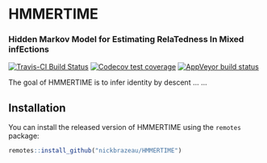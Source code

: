 
# HMMERTIME
### Hidden Markov Model for Estimating RelaTedness In Mixed infEctions

<!-- badges: start -->
[![Travis-CI Build Status](https://travis-ci.org/nickbrazeau/polyIBD.svg?branch=master)](https://travis-ci.org/nickbrazeau/polyIBD)
[![Codecov test coverage](https://codecov.io/gh/nickbrazeau/polyIBD/branch/master/graph/badge.svg)](https://codecov.io/gh/nickbrazeau/polyIBD?branch=master)
[![AppVeyor build status](https://ci.appveyor.com/api/projects/status/github/nickbrazeau/polyIBD?branch=master&svg=true)](https://ci.appveyor.com/project/nickbrazeau/polyIBD)
<!-- badges: end -->

The goal of HMMERTIME is to infer identity by descent ... ... 

## Installation

You can install the released version of HMMERTIME using the `remotes` package: 

``` r
remotes::install_github("nickbrazeau/HMMERTIME")
```


